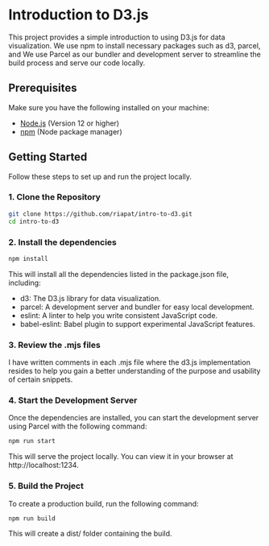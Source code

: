 # Introduction to D3.js

This project provides a simple introduction to using D3.js for data visualization. We use npm to install necessary packages such as d3, parcel, and We use Parcel as our bundler and development server to streamline the build process and serve our code locally.

## Prerequisites

Make sure you have the following installed on your machine:

- [Node.js](https://nodejs.org/) (Version 12 or higher)
- [npm](https://www.npmjs.com/get-npm) (Node package manager)

## Getting Started

Follow these steps to set up and run the project locally.

### 1. Clone the Repository

```bash
git clone https://github.com/riapat/intro-to-d3.git
cd intro-to-d3
```

### 2. Install the dependencies

```bash
npm install
```
This will install all the dependencies listed in the package.json file, including:

- d3: The D3.js library for data visualization.
- parcel: A development server and bundler for easy local development.
- eslint: A linter to help you write consistent JavaScript code.
- babel-eslint: Babel plugin to support experimental JavaScript features.

### 3. Review the .mjs files 
I have written comments in each .mjs file where the d3.js implementation resides to help you gain a better understanding of the purpose and usability of certain snippets. 

### 4. Start the Development Server
Once the dependencies are installed, you can start the development server using Parcel with the following command:
```bash
npm run start
```
This will serve the project locally. You can view it in your browser at http://localhost:1234.

### 5. Build the Project
To create a production build, run the following command:
```bash
npm run build
```
This will create a dist/ folder containing the build.
